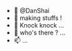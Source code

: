 - 👋 @DanShai
- 👀 making stuffs ! 
- 🌱 Knock knock ...
- 💞️ who's there ? ...
- 📫 ...

<!--
**DanShai/DanShai** is a ✨ _special_ ✨ repository because its `README.md` (this file) appears on your GitHub profile.

Here are some ideas to get you started:

- 🔭 I’m currently working on ...
- 🌱 I’m currently learning ...
- 👯 I’m looking to collaborate on ...
- 🤔 I’m looking for help with ...
- 💬 Ask me about ...
- 📫 How to reach me: ...
- 😄 Pronouns: ...
- ⚡ Fun fact: ...
-->
